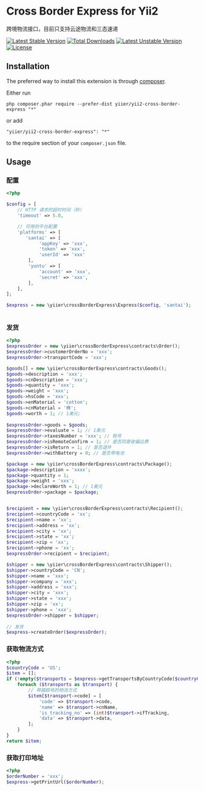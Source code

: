 Cross Border Express for Yii2
================
跨境物流接口，目前只支持云途物流和三态速递

[![Latest Stable Version](https://poser.pugx.org/yiier/yii2-cross-border-express/v/stable)](https://packagist.org/packages/yiier/yii2-cross-border-express) 
[![Total Downloads](https://poser.pugx.org/yiier/yii2-cross-border-express/downloads)](https://packagist.org/packages/yiier/yii2-cross-border-express) 
[![Latest Unstable Version](https://poser.pugx.org/yiier/yii2-cross-border-express/v/unstable)](https://packagist.org/packages/yiier/yii2-cross-border-express) 
[![License](https://poser.pugx.org/yiier/yii2-cross-border-express/license)](https://packagist.org/packages/yiier/yii2-cross-border-express)


Installation
------------

The preferred way to install this extension is through [composer](http://getcomposer.org/download/).

Either run

```
php composer.phar require --prefer-dist yiier/yii2-cross-border-express "*"
```

or add

```
"yiier/yii2-cross-border-express": "*"
```

to the require section of your `composer.json` file.


Usage
-----


### 配置

```php
<?php

$config = [
    // HTTP 请求的超时时间（秒）
    'timeout' => 5.0,

    // 可用的平台配置
    'platforms' => [
       'santai' => [
            'appKey' => 'xxx',
            'token' => 'xxx',
            'userId' => 'xxx'
        ],
        'yuntu' => [
            'account' => 'xxx',
            'secret' => 'xxx',
        ],
    ],
];

$express = new \yiier\crossBorderExpress\Express($config, 'santai');
    
```


### 发货

```php
<?php
$expressOrder = new \yiier\crossBorderExpress\contracts\Order();
$expressOrder->customerOrderNo = 'xxx';
$expressOrder->transportCode = 'xxx';

$goods[] = new \yiier\crossBorderExpress\contracts\Goods();
$goods->description = 'xxx';
$goods->cnDescription = 'xxx';
$goods->quantity = 'xxx';
$goods->weight = 'xxx';
$goods->hsCode = 'xxx';
$goods->enMaterial = 'cotton';
$goods->cnMaterial = '棉';
$goods->worth = 1; // 1美元;
        
$expressOrder->goods = $goods;
$expressOrder->evaluate = 1; // 1美元
$expressOrder->taxesNumber = 'xxx'; // 税号
$expressOrder->isRemoteConfirm = 1; // 是否同意收偏远费
$expressOrder->isReturn = 1; // 是否退件
$expressOrder->withBattery = 0; // 是否带电池

$package = new \yiier\crossBorderExpress\contracts\Package();
$package->description = 'xxxx';
$package->quantity = 1;
$package->weight = 'xxx';
$package->declareWorth = 1; // 1美元
$expressOrder->package = $package;


$recipient = new \yiier\crossBorderExpress\contracts\Recipient();
$recipient->countryCode = 'xx';
$recipient->name = 'xx';
$recipient->address = 'xx';
$recipient->city = 'xx';
$recipient->state = 'xx';
$recipient->zip = 'xx';
$recipient->phone = 'xx';
$expressOrder->recipient = $recipient;

$shipper = new \yiier\crossBorderExpress\contracts\Shipper();
$shipper->countryCode = 'CN';
$shipper->name = 'xxx';
$shipper->company = 'xxx';
$shipper->address = 'xxx';
$shipper->city = 'xxx';
$shipper->state = 'xxx';
$shipper->zip = 'xx';
$shipper->phone = 'xxx';
$expressOrder->shipper = $shipper;
    
// 发货
$express->createOrder($expressOrder);
```


### 获取物流方式

```php
<?php
$countryCode = 'US';
$item = [];
if (!empty($transports = $express->getTransportsByCountryCode($countryCode))) {
    foreach ($transports as $transport) {
        // 带跟踪号的物流方式
        $item[$transport->code] = [
            'code' => $transport->code,
            'name' => $transport->cnName,
            'is_tracking_no' => (int)$transport->ifTracking,
            'data' => $transport->data,
        ];
    }
}
return $item;
```


### 获取打印地址

```php
<?php
$orderNumber = 'xxx';
$express->getPrintUrl($orderNumber);
```

